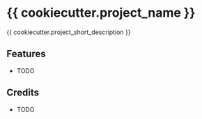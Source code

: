 # {{ cookiecutter.project_name }}

{{ cookiecutter.project_short_description }}

## Features

* TODO

## Credits

* TODO

